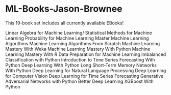 # ML-Books-Jason-Brownee


This 19-book set includes all currently available EBooks!

Linear Algebra for Machine Learning/
Statistical Methods for Machine Learning
Probability for Machine Learning
Master Machine Learning Algorithms
Machine Learning Algorithms From Scratch
Machine Learning Mastery With Weka
Machine Learning Mastery With Python
Machine Learning Mastery With R
Data Preparation for Machine Learning
Imbalanced Classification with Python
Introduction to Time Series Forecasting With Python
Deep Learning With Python
Long Short-Term Memory Networks With Python
Deep Learning for Natural Language Processing
Deep Learning for Computer Vision
Deep Learning for Time Series Forecasting
Generative Adversarial Networks with Python
Better Deep Learning
XGBoost With Python
